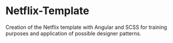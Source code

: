 # Netflix-Template
Creation of the Netflix template with Angular and SCSS for training purposes and application of possible designer patterns.
